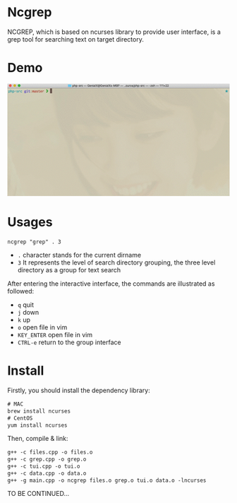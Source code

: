 # Ncgrep
NCGREP, which is based on ncurses library to provide user interface, is a grep tool for searching text on target directory.

# Demo
![ncgrep demo](https://github.com/GenialX/assets/blob/master/github.com/ncgrep/ncgrep_demo_5.gif)

# Usages

```shell
ncgrep "grep" . 3
```

 - `.` character stands for the current dirname
 - `3` It represents the level of search directory grouping, the three level directory as a group for text search

After entering the interactive interface, the commands are illustrated as followed:
 - `q` quit
 - `j` down
 - `k` up
 - `o` open file in vim
 - `KEY_ENTER` open file in vim
 - `CTRL-e` return to the group interface

# Install

Firstly, you should install the dependency library:
```shell
# MAC
brew install ncurses
# CentOS
yum install ncurses
```

Then, compile & link:
```shell
g++ -c files.cpp -o files.o
g++ -c grep.cpp -o grep.o
g++ -c tui.cpp -o tui.o
g++ -c data.cpp -o data.o
g++ -g main.cpp -o ncgrep files.o grep.o tui.o data.o -lncurses
```

TO BE CONTINUED...
